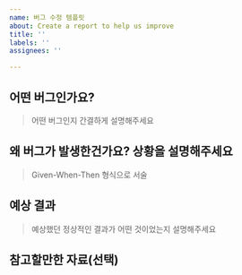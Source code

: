 ```yaml
---
name: 버그 수정 템플릿
about: Create a report to help us improve
title: ''
labels: ''
assignees: ''

---
```


## 어떤 버그인가요?

> 어떤 버그인지 간결하게 설명해주세요

## 왜 버그가 발생한건가요? 상황을 설명해주세요

> Given-When-Then 형식으로 서술

## 예상 결과

> 예상했던 정상적인 결과가 어떤 것이었는지 설명해주세요

## 참고할만한 자료(선택)
